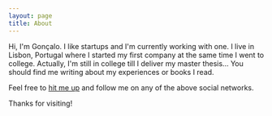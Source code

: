 ```yaml
---
layout: page
title: About
---
```


Hi, I'm Gonçalo. I like startups and I'm currently working with one. I live in Lisbon, Portugal where I started my first company at the same time I went to college. Actually, I'm still in college till I deliver my master thesis... You should find me writing about my experiences or books I read.

Feel free to [hit me up](mailto:goncalornunes@gmail.com) and follow me on any of the above social networks.

Thanks for visiting!